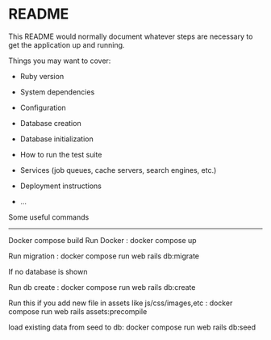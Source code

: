 # README

This README would normally document whatever steps are necessary to get the
application up and running.

Things you may want to cover:

* Ruby version

* System dependencies

* Configuration

* Database creation

* Database initialization

* How to run the test suite

* Services (job queues, cache servers, search engines, etc.)

* Deployment instructions

* ...


Some useful commands
*******************
Docker compose build
Run Docker : docker compose up

Run migration : docker compose run web rails db:migrate

If no database is shown

Run db create : docker compose run web rails db:create

Run this if you add new file in assets like js/css/images,etc : docker compose run web rails assets:precompile


load existing data from seed to db:
docker compose run web rails db:seed
